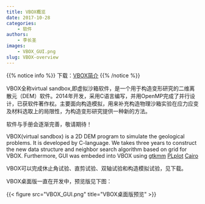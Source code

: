 ```yaml
---
title: VBOX概览
date: 2017-10-28
categories:
    - 软件
authors:
    - 李长圣
images:
    - VBOX_GUI.png
slug: VBOX-overview
---
```


{{% notice info %}}
下载：[VBOX简介](VBOX-overview.pdf)
{{% /notice %}}

VBOX全称virtual sandbox,即虚拟沙箱软件，是一个用于构造变形研究的二维离散元（DEM）软件。2014年开发，采用C语言编写，并用OpenMP完成了并行设计，已获软件著作权。主要面向构造模拟，用来补充构造物理沙箱实验在应力应变及材料选取上的局限性，为构造变形研究提供一种新的方法。

软件与手册会逐渐完善，敬请期待！


VBOX(virtual sandbox) is a 2D DEM program to simulate the geological problems. It is developed by C-language. We takes  three years  to construct the new data structure and neighbor search algorithm based on grid for VBOX. Furthermore, GUI was embeded into VBOX using [gtkmm](https://www.gtkmm.org/) [PLplot](http://plplot.sourceforge.net/) [Cairo](https://www.cairographics.org/)


VBOX可以完成休止角试验、直剪试验、双轴试验和构造模拟试验，见下载。

VBOX桌面版一直在开发中，预览版见下图：

{{< figure src="VBOX_GUI.png" title="VBOX桌面版预览" >}}

